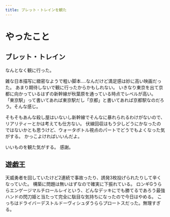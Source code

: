 ```yaml
---
title: ブレット・トレインを観た
---
```


# やったこと

## ブレット・トレイン

なんとなく観に行った。

雑な日本描写に緻密なようで粗い脚本‥‥なんだけど満足感は妙に高い映画だった。
あまり期待しないで観に行ったからかもしれない。
いきなり東京を出て京都に向かっているはずの新幹線が秋葉原を通っている時点でレベルが高い。
「東京駅」って書いてあれば東京駅だし「京都」と書いてあれば京都駅なのだろう。そんな感じ。

そもそもあんな殺し屋はいないし新幹線でそんなに暴れられるわけがないので、リアリティーとかは考えても仕方ない。
伏線回収はもう少しどうにかなったのではないかとも思うけど、ウォータボトル視点のパートでどうでもよくなった気がする。
かっこよければいいんだよ。

いいものを観た気がする。
感謝。

## 遊戯王

天威勇者を回していたけど2連続で事故ったり、誘発3枚投げられたりして辛くなっていた。
構築に問題は無いはずなので確実に下振れている。
ロンギGうららエンゲージマルチロールレイという、どんなデッキにでも勝てるであろう最強ハンドの閃刀姫と当たって完全に駄目な気持ちになったので今日はやめる。
こっちはドライバーデストルドーヴィシュダうららプロートスだった。無理すぎる。
